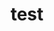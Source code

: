 ---
layout: profile
title : test
Name: Riya Dev Varshney 
University: Delhi Technological University 
City: Dehi
Country: India
Bio: Incoming Intern at Microsoft 
Favourite-Programming-Languages: Python
Interests-Outside-Of-Tech: Painting, Music
GitHub: https://github.com/Riyadevvarshney11
LinkedIn: https://www.linkedin.com/in/riya-dev-varshney-361304197/
Twitter: https://twitter.com/RiyaDevVarshne1
Image: https://drive.google.com/open?id=1qUQmA5sB9Zzj5v-wGcZwg4388ox4AH5D
Resume: https://drive.google.com/open?id=1aNd__JkPQ6b8I7MDvpwoVyAnsVA-N9Rz
---